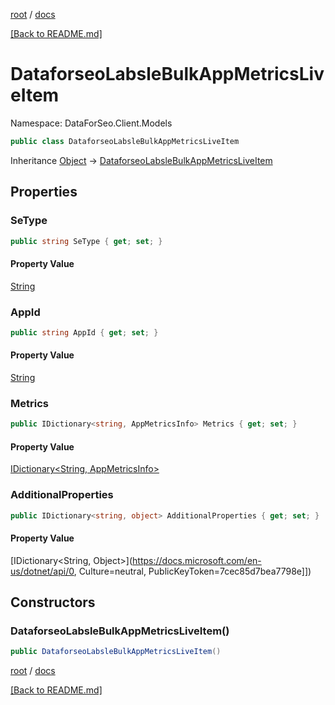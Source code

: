 [root](./../ "root") / [docs](./ "docs")

[[Back to README.md]](./../README.md "[Back to README.md]")

# DataforseoLabsleBulkAppMetricsLiveItem

Namespace: DataForSeo.Client.Models

```csharp
public class DataforseoLabsleBulkAppMetricsLiveItem
```

Inheritance [Object](https://docs.microsoft.com/en-us/dotnet/api/Object) → [DataforseoLabsleBulkAppMetricsLiveItem](./DataforseoLabsleBulkAppMetricsLiveItem.md)

## Properties

### **SeType**

```csharp
public string SeType { get; set; }
```

#### Property Value

[String](https://docs.microsoft.com/en-us/dotnet/api/String)<br>

### **AppId**

```csharp
public string AppId { get; set; }
```

#### Property Value

[String](https://docs.microsoft.com/en-us/dotnet/api/String)<br>

### **Metrics**

```csharp
public IDictionary<string, AppMetricsInfo> Metrics { get; set; }
```

#### Property Value

[IDictionary&lt;String, AppMetricsInfo&gt;](./AppMetricsInfo.md)<br>

### **AdditionalProperties**

```csharp
public IDictionary<string, object> AdditionalProperties { get; set; }
```

#### Property Value

[IDictionary&lt;String, Object&gt;](https://docs.microsoft.com/en-us/dotnet/api/0, Culture=neutral, PublicKeyToken=7cec85d7bea7798e]])<br>

## Constructors

### **DataforseoLabsleBulkAppMetricsLiveItem()**

```csharp
public DataforseoLabsleBulkAppMetricsLiveItem()
```

[root](./../ "root") / [docs](./ "docs")

[[Back to README.md]](./../README.md "[Back to README.md]")